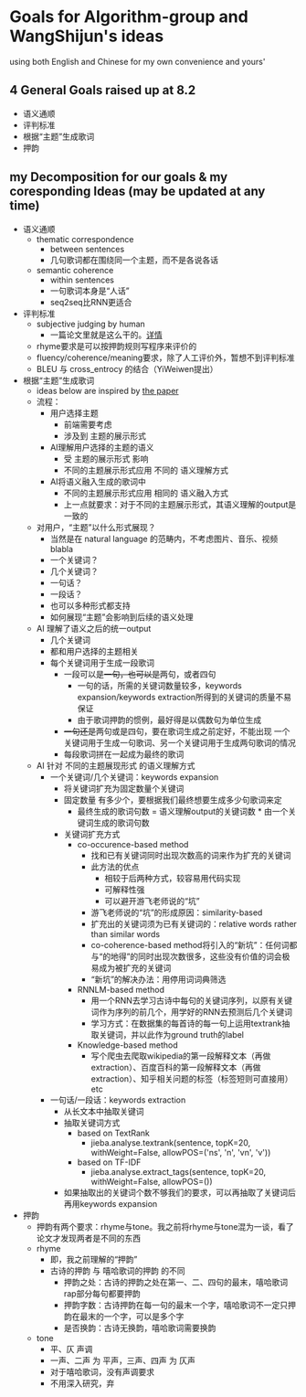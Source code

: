 # Goals for Algorithm-group and WangShijun's ideas

using both English and Chinese for my own convenience and yours'

## 4 General Goals raised up at 8.2
- 语义通顺
- 评判标准
- 根据“主题”生成歌词
- 押韵

## my Decomposition for our goals & my coresponding Ideas (may be updated at any time)
- 语义通顺
    - thematic correspondence
        - between sentences
        - 几句歌词都在围绕同一个主题，而不是各说各话
    - semantic coherence
        - within sentences
        - 一句歌词本身是“人话”
        - seq2seq比RNN更适合
- 评判标准
    - subjective judging by human
        - 一篇论文里就是这么干的。[详情](https://github.com/RapGenerator/WangShijun/blob/master/NotesforChinesePoetryGenerationwithPlanningbasedNeuralNetwork.md#evaluation-metrics)
    - rhyme要求是可以按押韵规则写程序来评价的
    - fluency/coherence/meaning要求，除了人工评价外，暂想不到评判标准
    - BLEU 与 cross_entrocy 的结合（YiWeiwen提出）
- 根据“主题”生成歌词
    - ideas below are inspired by [the paper](https://github.com/RapGenerator/WangShijun/blob/master/Chinese%20Poetry%20Generation%20with%20Planning%20based%20Neural%20Network.pdf)
    - 流程：
        - 用户选择主题
            - 前端需要考虑
            - 涉及到 主题的展示形式
        - AI理解用户选择的主题的语义
            - 受 主题的展示形式 影响
            - 不同的主题展示形式应用 不同的 语义理解方式
        - AI将语义融入生成的歌词中
            - 不同的主题展示形式应用 相同的 语义融入方式
            - 上一点就要求：对于不同的主题展示形式，其语义理解的output是一致的
    - 对用户，“主题”以什么形式展现？
        - 当然是在 natural language 的范畴内，不考虑图片、音乐、视频blabla
        - 一个关键词？
        - 几个关键词？
        - 一句话？
        - 一段话？
        - 也可以多种形式都支持
        - 如何展现“主题”会影响到后续的语义处理
    - AI 理解了语义之后的统一output
        - 几个关键词
        - 都和用户选择的主题相关
        - 每个关键词用于生成一段歌词
            - 一段可以是~~一句，也可以是~~两句，或者四句
                - 一句的话，所需的关键词数量较多，keywords expansion/keywords extraction所得到的关键词的质量不易保证
                - 由于歌词押韵的惯例，最好得是以偶数句为单位生成
            - ~~一句还是~~两句或是四句，要在歌词生成之前定好，不能出现 一个关键词用于生成一句歌词、另一个关键词用于生成两句歌词的情况
            - 每段歌词拼在一起成为最终的歌词
    - AI 针对 不同的主题展现形式 的语义理解方式
        - 一个关键词/几个关键词：keywords expansion
            - 将关键词扩充为固定数量个关键词
            - 固定数量 有多少个，要根据我们最终想要生成多少句歌词来定
                - 最终生成的歌词句数 = 语义理解output的关键词数 * 由一个关键词生成的歌词句数
            - 关键词扩充方式
                - co-occurence-based method
                    - 找和已有关键词同时出现次数高的词来作为扩充的关键词
                    - 此方法的优点
                        - 相较于后两种方式，较容易用代码实现
                        - 可解释性强
                        - 可以避开游飞老师说的“坑”
                    - 游飞老师说的“坑”的形成原因：similarity-based
                    - 扩充出的关键词须为已有关键词的：relative words rather than similar words
                    - co-coherence-based method将引入的“新坑”：任何词都与“的地得”的同时出现次数很多，这些没有价值的词会极易成为被扩充的关键词
                    - “新坑”的解决办法：用停用词词典筛选
                - RNNLM-based method
                    - 用一个RNN去学习古诗中每句的关键词序列，以原有关键词作为序列的前几个，用学好的RNN去预测后几个关键词
                    - 学习方式：在数据集的每首诗的每一句上运用textrank抽取关键词，并以此作为ground truth的label
                - Knowledge-based method
                    - 写个爬虫去爬取wikipedia的第一段解释文本（再做extraction）、百度百科的第一段解释文本（再做extraction）、知乎相关问题的标签（标签短则可直接用）etc
        - 一句话/一段话：keywords extraction
            - 从长文本中抽取关键词
            - 抽取关键词方式
                - based on TextRank
                    - jieba.analyse.textrank(sentence, topK=20, withWeight=False, allowPOS=('ns', 'n', 'vn', 'v'))
                - based on TF-IDF
                    - jieba.analyse.extract_tags(sentence, topK=20, withWeight=False, allowPOS=())
            - 如果抽取出的关键词个数不够我们的要求，可以再抽取了关键词后再用keywords expansion
- 押韵
    - 押韵有两个要求：rhyme与tone。我之前将rhyme与tone混为一谈，看了论文才发现两者是不同的东西
    - rhyme
        - 即，我之前理解的“押韵”
        - 古诗的押韵 与 嘻哈歌词的押韵 的不同
            - 押韵之处：古诗的押韵之处在第一、二、四句的最末，嘻哈歌词rap部分每句都要押韵
            - 押韵字数：古诗押韵在每一句的最末一个字，嘻哈歌词不一定只押韵在最末的一个字，可以是多个字
            - 是否换韵：古诗无换韵，嘻哈歌词需要换韵
    - tone
        - 平、仄 声调
        - 一声、二声 为 平声，三声、四声 为 仄声
        - 对于嘻哈歌词，没有声调要求
        - 不用深入研究，弃
